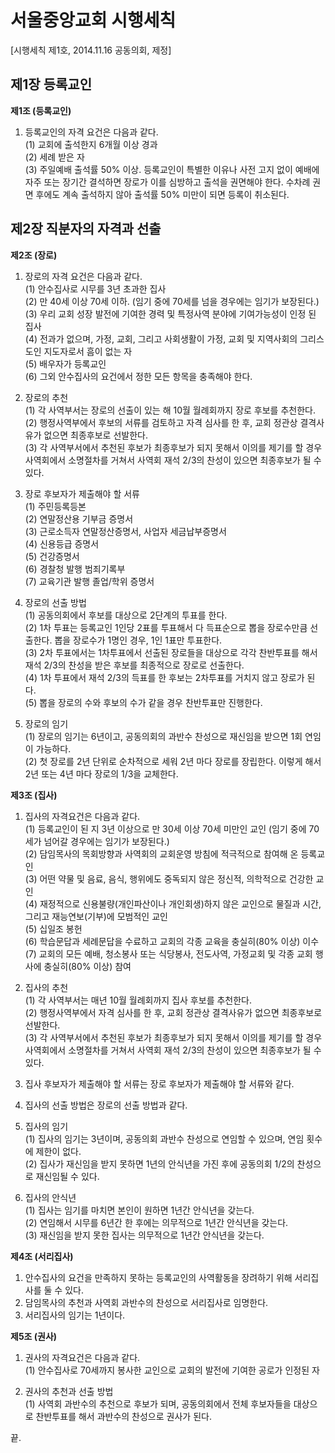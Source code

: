 # 서울중앙교회 시행세칙

[시행세칙 제1호, 2014.11.16 공동의회, 제정]

## 제1장 등록교인

**제1조 (등록교인)**  

1. 등록교인의 자격 요건은 다음과 같다.  
(1) 교회에 출석한지 6개월 이상 경과  
(2) 세례 받은 자  
(3) 주일예배 출석률 50% 이상. 등록교인이 특별한 이유나 사전 고지 없이 예배에 자주 또는 장기간 결석하면 장로가 이를 심방하고 출석을 권면해야 한다. 수차례 권면 후에도 계속 출석하지 않아 출석률 50% 미만이 되면 등록이 취소된다.  

## 제2장 직분자의 자격과 선출

**제2조 (장로)**  

1. 장로의 자격 요건은 다음과 같다.  
(1) 안수집사로 시무를 3년 초과한 집사  
(2) 만 40세 이상 70세 이하. (임기 중에 70세를 넘을 경우에는 임기가 보장된다.)  
(3) 우리 교회 성장 발전에 기여한 경력 및 특정사역 분야에 기여가능성이 인정 된 집사  
(4) 전과가 없으며, 가정, 교회, 그리고 사회생활이 가정, 교회 및 지역사회의 그리스도인 지도자로서 흠이 없는 자  
(5) 배우자가 등록교인  
(6) 그외 안수집사의 요건에서 정한 모든 항목을 충족해야 한다.  

2. 장로의 추천  
(1) 각 사역부서는 장로의 선출이 있는 해 10월 월례회까지 장로 후보를 추천한다.  
(2) 행정사역부에서 후보의 서류를 검토하고 자격 심사를 한 후, 교회 정관상 결격사유가 없으면 최종후보로 선발한다.  
(3) 각 사역부서에서 추천된 후보가 최종후보가 되지 못해서 이의를 제기를 할 경우 사역회에서 소명절차를 거쳐서 사역회 재석 2/3의 찬성이 있으면 최종후보가 될 수 있다.  

3. 장로 후보자가 제출해야 할 서류  
(1) 주민등록등본  
(2) 연말정산용 기부금 증명서  
(3) 근로소득자 연말정산증명서, 사업자 세금납부증명서  
(4) 신용등급 증명서  
(5) 건강증명서  
(6) 경찰청 발행 범죄기록부  
(7) 교육기관 발행 졸업/학위 증명서  

4. 장로의 선출 방법  
(1) 공동의회에서 후보를 대상으로 2단계의 투표를 한다.  
(2) 1차 투표는 등록교인 1인당 2표를 투표해서 다 득표순으로 뽑을 장로수만큼 선출한다. 뽑을 장로수가 1명인 경우, 1인 1표만 투표한다.  
(3) 2차 투표에서는 1차투표에서 선출된 장로들을 대상으로 각각 찬반투표를 해서 재석 2/3의 찬성을 받은 후보를 최종적으로 장로로 선출한다.  
(4) 1차 투표에서 재석 2/3의 득표를 한 후보는 2차투표를 거치지 않고 장로가 된다.  
(5) 뽑을 장로의 수와 후보의 수가 같을 경우 찬반투표만 진행한다.  

5. 장로의 임기  
(1) 장로의 임기는 6년이고, 공동의회의 과반수 찬성으로 재신임을 받으면 1회 연임이 가능하다.  
(2) 첫 장로를 2년 단위로 순차적으로 세워 2년 마다 장로를 장립한다. 이렇게 해서 2년 또는 4년 마다 장로의 1/3을 교체한다.  

**제3조 (집사)**  

1. 집사의 자격요건은 다음과 같다.  
(1) 등록교인이 된 지 3년 이상으로 만 30세 이상 70세 미만인 교인 (임기 중에 70세가 넘어갈 경우에는 임기가 보장된다.)  
(2) 담임목사의 목회방향과 사역회의 교회운영 방침에 적극적으로 참여해 온 등록교인  
(3) 어떤 약물 및 음료, 음식, 행위에도 중독되지 않은 정신적, 의학적으로 건강한 교인  
(4) 재정적으로 신용불량(개인파산이나 개인회생)하지 않은 교인으로 물질과 시간, 그리고 재능연보(기부)에 모범적인 교인  
(5) 십일조 봉헌  
(6) 학습문답과 세례문답을 수료하고 교회의 각종 교육을 충실히(80% 이상) 이수  
(7) 교회의 모든 예배, 청소봉사 또는 식당봉사, 전도사역, 가정교회 및 각종 교회 행사에 충실히(80% 이상) 참여  

2. 집사의 추천  
(1) 각 사역부서는 매년 10월 월례회까지 집사 후보를 추천한다.  
(2) 행정사역부에서 자격 심사를 한 후, 교회 정관상 결격사유가 없으면 최종후보로 선발한다.  
(3) 각 사역부서에서 추천된 후보가 최종후보가 되지 못해서 이의를 제기를 할 경우 사역회에서 소명절차를 거쳐서 사역회 재석 2/3의 찬성이 있으면 최종후보가 될 수 있다.  

3. 집사 후보자가 제출해야 할 서류는 장로 후보자가 제출해야 할 서류와 같다.

4. 집사의 선출 방법은 장로의 선출 방법과 같다.

5. 집사의 임기  
(1) 집사의 임기는 3년이며, 공동의회 과반수 찬성으로 연임할 수 있으며, 연임 횟수에 제한이 없다.  
(2) 집사가 재신임을 받지 못하면 1년의 안식년을 가진 후에 공동의회 1/2의 찬성으로 재신임될 수 있다.  

6. 집사의 안식년  
(1) 집사는 임기를 마치면 본인이 원하면 1년간 안식년을 갖는다.  
(2) 연임해서 시무를 6년간 한 후에는 의무적으로 1년간 안식년을 갖는다.  
(3) 재신임을 받지 못한 집사는 의무적으로 1년간 안식년을 갖는다.  

**제4조 (서리집사)**  

1. 안수집사의 요건을 만족하지 못하는 등록교인의 사역활동을 장려하기 위해 서리집사를 둘 수 있다.
2. 담임목사의 추천과 사역회 과반수의 찬성으로 서리집사로 임명한다.
3. 서리집사의 임기는 1년이다.

**제5조 (권사)**  

1. 권사의 자격요건은 다음과 같다.  
(1) 안수집사로 70세까지 봉사한 교인으로 교회의 발전에 기여한 공로가 인정된 자

2. 권사의 추천과 선출 방법  
(1) 사역회 과반수의 추천으로 후보가 되며, 공동의회에서 전체 후보자들을 대상으로 찬반투표를 해서 과반수의 찬성으로 권사가 된다.

끝.
